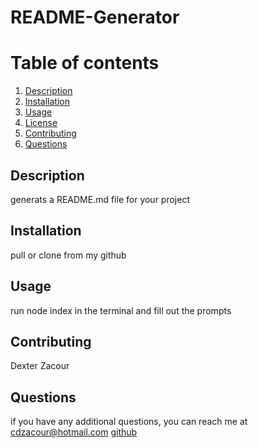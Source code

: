 
  # README-Generator
  # Table of contents
  1. [Description](#description)
  2. [Installation](#installation)
  3. [Usage](#usage)
  4. [License](#license)
  5. [Contributing](#contributing)
  6. [Questions](#questions)

  ## Description
  generats a README.md file for your project
  ## Installation
  pull or clone from my github
  ## Usage
  run node index in the terminal and fill out the prompts
  ## Contributing
  Dexter Zacour
  ## Questions
  if you have any additional questions, you can reach me at cdzacour@hotmail.com
  [github](https://github.com/dexzax)
